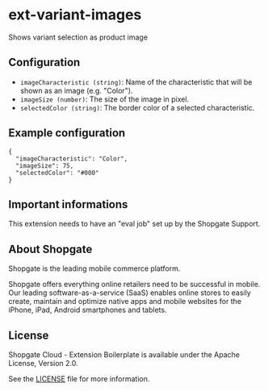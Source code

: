 # ext-variant-images

Shows variant selection as product image

## Configuration

- `imageCharacteristic (string)`: Name of the characteristic that will be shown as an image (e.g. "Color").
- `imageSize (number)`: The size of the image in pixel.
- `selectedColor (string)`: The border color of a selected characteristic.


## Example configuration

```
{
  "imageCharacteristic": "Color",
  "imageSize": 75,
  "selectedColor": "#000"
}
```

## Important informations

This extension needs to have an "eval job" set up by the Shopgate Support.


## About Shopgate

Shopgate is the leading mobile commerce platform.

Shopgate offers everything online retailers need to be successful in mobile. Our leading
software-as-a-service (SaaS) enables online stores to easily create, maintain and optimize native
apps and mobile websites for the iPhone, iPad, Android smartphones and tablets.


## License

Shopgate Cloud - Extension Boilerplate is available under the Apache License, Version 2.0.

See the [LICENSE](./LICENSE) file for more information.